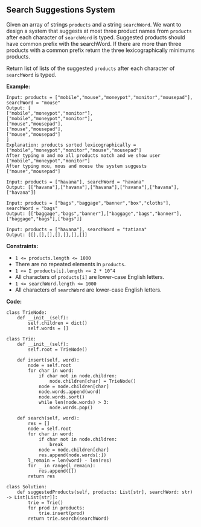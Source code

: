 ## Search Suggestions System
Given an array of strings `products` and a string `searchWord`. We want to design a system that suggests at most three product names from `products` after each character of `searchWord` is typed. Suggested products should have common prefix with the searchWord. If there are more than three products with a common prefix return the three lexicographically minimums products.

Return list of lists of the suggested `products` after each character of `searchWord` is typed. 

**Example:**

```
Input: products = ["mobile","mouse","moneypot","monitor","mousepad"], searchWord = "mouse"
Output: [
["mobile","moneypot","monitor"],
["mobile","moneypot","monitor"],
["mouse","mousepad"],
["mouse","mousepad"],
["mouse","mousepad"]
]
Explanation: products sorted lexicographically = ["mobile","moneypot","monitor","mouse","mousepad"]
After typing m and mo all products match and we show user ["mobile","moneypot","monitor"]
After typing mou, mous and mouse the system suggests ["mouse","mousepad"]
```
```
Input: products = ["havana"], searchWord = "havana"
Output: [["havana"],["havana"],["havana"],["havana"],["havana"],["havana"]]
```
```
Input: products = ["bags","baggage","banner","box","cloths"], searchWord = "bags"
Output: [["baggage","bags","banner"],["baggage","bags","banner"],["baggage","bags"],["bags"]]
```
```
Input: products = ["havana"], searchWord = "tatiana"
Output: [[],[],[],[],[],[],[]]
```

**Constraints:**

* `1 <= products.length <= 1000`
* There are no repeated elements in `products`.
* `1 <= Σ products[i].length <= 2 * 10^4`
* All characters of `products[i]` are lower-case English letters.
* `1 <= searchWord.length <= 1000`
* All characters of `searchWord` are lower-case English letters.

**Code:**

```
class TrieNode:
    def __init__(self):
        self.children = dict()
        self.words = []

class Trie:
    def __init__(self):
        self.root = TrieNode()
    
    def insert(self, word):
        node = self.root
        for char in word:
            if char not in node.children:
                node.children[char] = TrieNode()
            node = node.children[char]
            node.words.append(word)
            node.words.sort()
            while len(node.words) > 3:
                node.words.pop()
    
    def search(self, word):
        res = []
        node = self.root
        for char in word:
            if char not in node.children:
                break
            node = node.children[char]
            res.append(node.words[:])
        l_remain = len(word) - len(res)
        for _ in range(l_remain):
            res.append([])
        return res

class Solution:
    def suggestedProducts(self, products: List[str], searchWord: str) -> List[List[str]]:
        trie = Trie()
        for prod in products:
            trie.insert(prod)
        return trie.search(searchWord)
```

